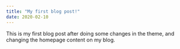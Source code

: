 ```yaml
---
title: "My first blog post!"
date: 2020-02-10
---
```

This is my first blog post after doing some changes in the theme,
and changing the homepage content on my blog.
